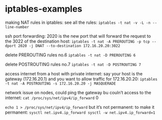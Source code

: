 # iptables-examples
making NAT rules in iptables:
see all the rules:
`iptables -t nat -v -L -n --line-number`

ssh port forwarding:
2020 is the new port that will forward the request to the 3022 of the destination host:
`iptables -t nat -A PREROUTING -p tcp --dport 2020 -j DNAT --to-destination 172.16.20.20:3022`

delete PREROUTING rules no.6
`iptables -t nat -D PREROUTING 6`

delete POSTROUTING rules no.7
`iptables -t nat -D POSTROUTING 7`

access internet from a host with private internet:
say your host is the gateway (172.16.20.1) and you want to allow traffic for 172.16.20.20:
`iptables -t nat -A POSTROUTING -s 172.16.20.20 -j MASQUERADE`

network issue on nodes, could ping the gateway bu couln’t access to the internet:
`cat /proc/sys/net/ipv4/ip_forward`
0

`echo 1 > /proc/sys/net/ipv4/ip_forward`
but it’s not permanent:
to make it permanent:
`sysctl net.ipv4.ip_forward
sysctl -w net.ipv4.ip_forward=1`

